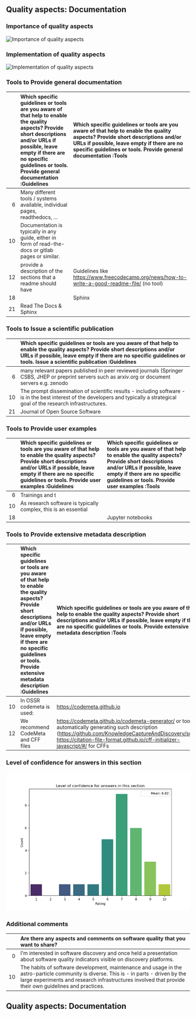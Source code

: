 ## Quality aspects: Documentation

### Importance of quality aspects

![Importance of quality aspects](figures/plot_multirating_A107_'Evaluate'_'implemented'.png)
### Implementation of quality aspects

![Implementation of quality aspects](figures/plot_multirating_A107_'Evaluate'_'importance'.png)
### Tools to Provide general documentation

|    | Which specific guidelines or tools are you aware of that help to enable the quality aspects? Provide short descriptions and/or URLs if possible, leave empty if there are no specific guidelines or tools. Provide general documentation :Guidelines   | Which specific guidelines or tools are you aware of that help to enable the quality aspects? Provide short descriptions and/or URLs if possible, leave empty if there are no specific guidelines or tools. Provide general documentation :Tools   |
|---:|:-------------------------------------------------------------------------------------------------------------------------------------------------------------------------------------------------------------------------------------------------------|:--------------------------------------------------------------------------------------------------------------------------------------------------------------------------------------------------------------------------------------------------|
|  6 | Many different tools / systems available, individual pages, readthedocs, ...                                                                                                                                                                           |                                                                                                                                                                                                                                                   |
| 10 | Documentation is typically in any guide, either in form of read-the-docs or gitlab pages or similar.                                                                                                                                                   |                                                                                                                                                                                                                                                   |
| 12 | provide a description of the sections that a readme should have                                                                                                                                                                                        | Guidelines like https://www.freecodecamp.org/news/how-to-write-a-good-readme-file/ (no tool)                                                                                                                                                      |
| 18 |                                                                                                                                                                                                                                                        | Sphinx                                                                                                                                                                                                                                            |
| 21 | Read The Docs & Sphinx                                                                                                                                                                                                                                 |                                                                                                                                                                                                                                                   |

### Tools to Issue a scientific publication

|    | Which specific guidelines or tools are you aware of that help to enable the quality aspects? Provide short descriptions and/or URLs if possible, leave empty if there are no specific guidelines or tools. Issue a scientific publication :Guidelines   |
|---:|:--------------------------------------------------------------------------------------------------------------------------------------------------------------------------------------------------------------------------------------------------------|
|  6 | many relevant papers published in peer reviewed journals (Springer CSBS, JHEP or preprint servers such as arxiv.org or document servers e.g. zenodo                                                                                                     |
| 10 | The prompt dissemination of scientific results - including software - is in the best interest of the developers and typically a strategical goal of the research infrastructures.                                                                       |
| 21 | Journal of Open Source Software                                                                                                                                                                                                                         |

### Tools to Provide user examples

|    | Which specific guidelines or tools are you aware of that help to enable the quality aspects? Provide short descriptions and/or URLs if possible, leave empty if there are no specific guidelines or tools. Provide user examples :Guidelines   | Which specific guidelines or tools are you aware of that help to enable the quality aspects? Provide short descriptions and/or URLs if possible, leave empty if there are no specific guidelines or tools. Provide user examples :Tools   |
|---:|:-----------------------------------------------------------------------------------------------------------------------------------------------------------------------------------------------------------------------------------------------|:------------------------------------------------------------------------------------------------------------------------------------------------------------------------------------------------------------------------------------------|
|  6 | Trainings and t                                                                                                                                                                                                                                |                                                                                                                                                                                                                                           |
| 10 | As research software is typically complex, this is an essential                                                                                                                                                                                |                                                                                                                                                                                                                                           |
| 18 |                                                                                                                                                                                                                                                | Jupyter notebooks                                                                                                                                                                                                                         |

### Tools to Provide extensive metadata description

|    | Which specific guidelines or tools are you aware of that help to enable the quality aspects? Provide short descriptions and/or URLs if possible, leave empty if there are no specific guidelines or tools. Provide extensive metadata description :Guidelines   | Which specific guidelines or tools are you aware of that help to enable the quality aspects? Provide short descriptions and/or URLs if possible, leave empty if there are no specific guidelines or tools. Provide extensive metadata description :Tools   |
|---:|:----------------------------------------------------------------------------------------------------------------------------------------------------------------------------------------------------------------------------------------------------------------|:-----------------------------------------------------------------------------------------------------------------------------------------------------------------------------------------------------------------------------------------------------------|
| 10 | In OSSR codemeta is used:                                                                                                                                                                                                                                       | https://codemeta.github.io                                                                                                                                                                                                                                 |
| 12 | We recommend CodeMeta and CFF files                                                                                                                                                                                                                             | https://codemeta.github.io/codemeta-generator/ or tools for automatically generating such description (https://github.com/KnowledgeCaptureAndDiscovery/somef/) https://citation-file-format.github.io/cff-initializer-javascript/#/ for CFFs               |

### Level of confidence for answers in this section

![Level of confidence for answers in this section](figures/plot_rating_A112.png)
### Additional comments

|    | Are there any aspects and comments on software quality that you want to share?                                                                                                                                                                    |
|---:|:--------------------------------------------------------------------------------------------------------------------------------------------------------------------------------------------------------------------------------------------------|
|  0 | I'm interested in software discovery and once held a presentation about software quality indicators visible on discovery platforms.                                                                                                               |
| 10 | The habits of software development, maintenance and usage in the astro-particle community is diverse. This is - in parts - driven by the large experiments and research infrastructures involved that provide their own guidelines and practices. |

## Quality aspects: Documentation

